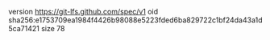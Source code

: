 version https://git-lfs.github.com/spec/v1
oid sha256:e1753709ea1984f4426b98088e5223fded6ba829722c1bf24da43a1d5ca71421
size 78
